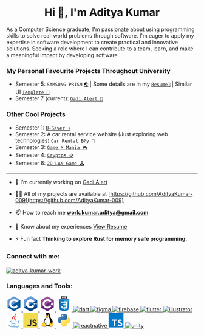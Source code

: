 <h1 align="center">Hi 👋, I'm Aditya Kumar</h1>
As a Computer Science graduate, I'm passionate about using programming skills to solve real-world problems through software. I'm eager to apply my expertise in software development to create practical and innovative solutions. Seeking a role where I can contribute to a team, learn, and make a meaningful impact by developing software.

### My Personal Favourite Projects Throughout University
- Semester 5: `SAMSUNG PRISM` [`🌏`](https://www.samsungprism.com/) | Some details are in my [`Resume📄`](https://drive.google.com/file/d/1nL2O6VRtPt1TgvNsy1cYPlGIUkvP73kM/view?usp=sharing) | Similar UI [`Template 🦴`](https://github.com/AdityaKumar-009/Dashboard-UI-Template)
- Semester 7 (current): [`Gadi Alert 🔔`](https://github.com/AdityaKumar-009/_Gadi-Alert)

### Other Cool Projects
- Semester 1: [`U-Saver ⬇️`](https://github.com/AdityaKumar-009/U-Saver)
- Semester 2: A car rental service website (Just exploring web technologies) `Car Rental B@y 🚗`
- Semester 3: [`Game X Mania 🎮`](https://github.com/AdityaKumar-009/GameXMania)
- Semester 4: [`CryptoX 🪙`](https://github.com/AdityaKumar-009/Cryptox)
- Semester 6: [`2D LAN Game 🕹️`](https://github.com/AdityaKumar-009/2D-LAN-GAME)
---

- 🔭 I’m currently working on [Gadi Alert](https://github.com/AdityaKumar-009/Gadi-Alert)

- 👨‍💻 All of my projects are available at [https://github.com/AdityaKumar-009](https://github.com/AdityaKumar-009)

- 📫 How to reach me **work.kumar.aditya@gmail.com**

- 📄 Know about my experiences [View Resume](https://drive.google.com/file/d/1nL2O6VRtPt1TgvNsy1cYPlGIUkvP73kM/view?usp=sharing)

- ⚡ Fun fact **Thinking to explore Rust for memory safe programming.**

<h3 align="left">Connect with me:</h3>
<p align="left">
<a href="https://linkedin.com/in/aditya-kumar-work" target="blank"><img align="center" src="https://raw.githubusercontent.com/rahuldkjain/github-profile-readme-generator/master/src/images/icons/Social/linked-in-alt.svg" alt="aditya-kumar-work" height="30" width="40" /></a>
</p>

<h3 align="left">Languages and Tools:</h3>
<p align="left"> <a href="https://www.cprogramming.com/" target="_blank" rel="noreferrer"> <img src="https://raw.githubusercontent.com/devicons/devicon/master/icons/c/c-original.svg" alt="c" width="40" height="40"/> </a> <a href="https://www.w3schools.com/cpp/" target="_blank" rel="noreferrer"> <img src="https://raw.githubusercontent.com/devicons/devicon/master/icons/cplusplus/cplusplus-original.svg" alt="cplusplus" width="40" height="40"/> </a> <a href="https://www.w3schools.com/cs/" target="_blank" rel="noreferrer"> <img src="https://raw.githubusercontent.com/devicons/devicon/master/icons/csharp/csharp-original.svg" alt="csharp" width="40" height="40"/> </a> <a href="https://www.w3schools.com/css/" target="_blank" rel="noreferrer"> <img src="https://raw.githubusercontent.com/devicons/devicon/master/icons/css3/css3-original-wordmark.svg" alt="css3" width="40" height="40"/> </a> <a href="https://dart.dev" target="_blank" rel="noreferrer"> <img src="https://www.vectorlogo.zone/logos/dartlang/dartlang-icon.svg" alt="dart" width="40" height="40"/> </a> <a href="https://www.figma.com/" target="_blank" rel="noreferrer"> <img src="https://www.vectorlogo.zone/logos/figma/figma-icon.svg" alt="figma" width="40" height="40"/> </a> <a href="https://firebase.google.com/" target="_blank" rel="noreferrer"> <img src="https://www.vectorlogo.zone/logos/firebase/firebase-icon.svg" alt="firebase" width="40" height="40"/> </a> <a href="https://flutter.dev" target="_blank" rel="noreferrer"> <img src="https://www.vectorlogo.zone/logos/flutterio/flutterio-icon.svg" alt="flutter" width="40" height="40"/> </a> <a href="https://www.adobe.com/in/products/illustrator.html" target="_blank" rel="noreferrer"> <img src="https://www.vectorlogo.zone/logos/adobe_illustrator/adobe_illustrator-icon.svg" alt="illustrator" width="40" height="40"/> </a> <a href="https://www.java.com" target="_blank" rel="noreferrer"> <img src="https://raw.githubusercontent.com/devicons/devicon/master/icons/java/java-original.svg" alt="java" width="40" height="40"/> </a> <a href="https://developer.mozilla.org/en-US/docs/Web/JavaScript" target="_blank" rel="noreferrer"> <img src="https://raw.githubusercontent.com/devicons/devicon/master/icons/javascript/javascript-original.svg" alt="javascript" width="40" height="40"/> </a> <a href="https://www.linux.org/" target="_blank" rel="noreferrer"> <img src="https://raw.githubusercontent.com/devicons/devicon/master/icons/linux/linux-original.svg" alt="linux" width="40" height="40"/> </a> <a href="https://www.python.org" target="_blank" rel="noreferrer"> <img src="https://raw.githubusercontent.com/devicons/devicon/master/icons/python/python-original.svg" alt="python" width="40" height="40"/> </a> <a href="https://reactnative.dev/" target="_blank" rel="noreferrer"> <img src="https://reactnative.dev/img/header_logo.svg" alt="reactnative" width="40" height="40"/> </a> <a href="https://www.typescriptlang.org/" target="_blank" rel="noreferrer"> <img src="https://raw.githubusercontent.com/devicons/devicon/master/icons/typescript/typescript-original.svg" alt="typescript" width="40" height="40"/> </a> <a href="https://unity.com/" target="_blank" rel="noreferrer"> <img src="https://www.vectorlogo.zone/logos/unity3d/unity3d-icon.svg" alt="unity" width="40" height="40"/> </a> </p>
